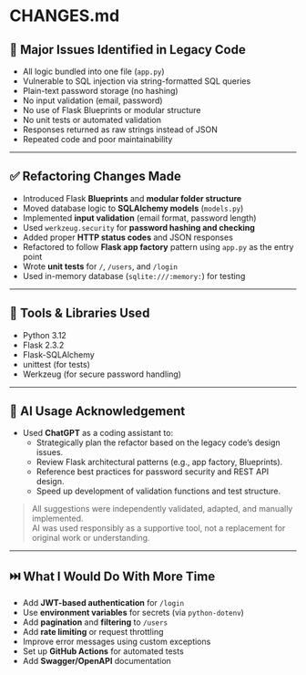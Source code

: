 # CHANGES.md

## 🐞 Major Issues Identified in Legacy Code

- All logic bundled into one file (`app.py`)
- Vulnerable to SQL injection via string-formatted SQL queries
- Plain-text password storage (no hashing)
- No input validation (email, password)
- No use of Flask Blueprints or modular structure
- No unit tests or automated validation
- Responses returned as raw strings instead of JSON
- Repeated code and poor maintainability

---

## ✅ Refactoring Changes Made

- Introduced Flask **Blueprints** and **modular folder structure**
- Moved database logic to **SQLAlchemy models** (`models.py`)
- Implemented **input validation** (email format, password length)
- Used `werkzeug.security` for **password hashing and checking**
- Added proper **HTTP status codes** and JSON responses
- Refactored to follow **Flask app factory** pattern using `app.py` as the entry point
- Wrote **unit tests** for `/`, `/users`, and `/login`
- Used in-memory database (`sqlite:///:memory:`) for testing

---

## 🔧 Tools & Libraries Used

- Python 3.12
- Flask 2.3.2
- Flask-SQLAlchemy
- unittest (for tests)
- Werkzeug (for secure password handling)

---

## 🤖 AI Usage Acknowledgement

- Used **ChatGPT** as a coding assistant to:
  - Strategically plan the refactor based on the legacy code’s design issues.
  - Review Flask architectural patterns (e.g., app factory, Blueprints).
  - Reference best practices for password security and REST API design.
  - Speed up development of validation functions and test structure.

> All suggestions were independently validated, adapted, and manually implemented.  
> AI was used responsibly as a supportive tool, not a replacement for original work or understanding.

---

## ⏭️ What I Would Do With More Time

- Add **JWT-based authentication** for `/login`
- Use **environment variables** for secrets (via `python-dotenv`)
- Add **pagination** and **filtering** to `/users`
- Add **rate limiting** or request throttling
- Improve error messages using custom exceptions
- Set up **GitHub Actions** for automated tests
- Add **Swagger/OpenAPI** documentation
